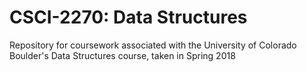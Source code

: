 # CSCI-2270: Data Structures
Repository for coursework associated with the University of Colorado Boulder's Data Structures course, taken in Spring 2018
